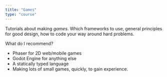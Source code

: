```yaml
---
title: "Games"
type: "course"
---
```


Tutorials about making _games_. Which frameworks to use, general principles for good design, how to code your way around hard problems.

What do I recommend?
- Phaser for 2D web/mobile games
- Godot Engine for anything else
- A statically typed language
- Making lots of small games, quickly, to gain experience.